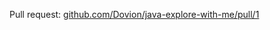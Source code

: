 Pull request: [github.com/Dovion/java-explore-with-me/pull/1](https://github.com/Dovion/java-explore-with-me/pull/1)
